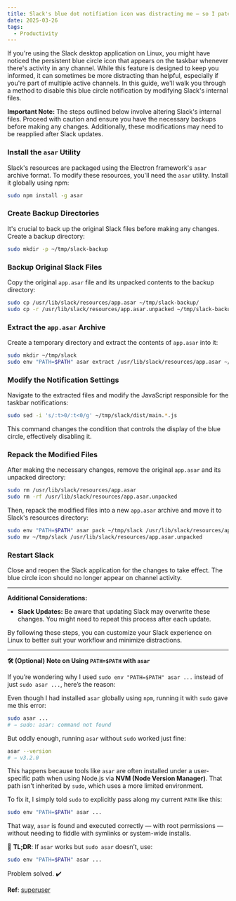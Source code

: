 ```yaml
---
title: Slack's blue dot notifiation icon was distracting me — so I patched it (Linux Fix)
date: 2025-03-26
tags:
  - Productivity
---
```

If you're using the Slack desktop application on Linux, you might have noticed the persistent blue circle icon that appears on the taskbar whenever there's activity in any channel. While this feature is designed to keep you informed, it can sometimes be more distracting than helpful, especially if you're part of multiple active channels. In this guide, we'll walk you through a method to disable this blue circle notification by modifying Slack's internal files.

**Important Note:** The steps outlined below involve altering Slack's internal files. Proceed with caution and ensure you have the necessary backups before making any changes. Additionally, these modifications may need to be reapplied after Slack updates.


### Install the `asar` Utility
   Slack's resources are packaged using the Electron framework's `asar` archive format. To modify these resources, you'll need the `asar` utility. Install it globally using npm:

   ```bash
   sudo npm install -g asar
   ```

### Create Backup Directories
   It's crucial to back up the original Slack files before making any changes. Create a backup directory:

   ```bash
   sudo mkdir -p ~/tmp/slack-backup
   ```

### Backup Original Slack Files
   Copy the original `app.asar` file and its unpacked contents to the backup directory:

   ```bash
   sudo cp /usr/lib/slack/resources/app.asar ~/tmp/slack-backup/
   sudo cp -r /usr/lib/slack/resources/app.asar.unpacked ~/tmp/slack-backup/
   ```

### Extract the `app.asar` Archive
   Create a temporary directory and extract the contents of `app.asar` into it:

   ```bash
   sudo mkdir ~/tmp/slack
   sudo env "PATH=$PATH" asar extract /usr/lib/slack/resources/app.asar ~/tmp/slack
   ```

### Modify the Notification Settings
   Navigate to the extracted files and modify the JavaScript responsible for the taskbar notifications:

   ```bash
   sudo sed -i 's/:t>0/:t<0/g' ~/tmp/slack/dist/main.*.js
   ```

   This command changes the condition that controls the display of the blue circle, effectively disabling it.

### Repack the Modified Files
   After making the necessary changes, remove the original `app.asar` and its unpacked directory:

   ```bash
   sudo rm /usr/lib/slack/resources/app.asar
   sudo rm -rf /usr/lib/slack/resources/app.asar.unpacked
   ```

   Then, repack the modified files into a new `app.asar` archive and move it to Slack's resources directory:

   ```bash
   sudo env "PATH=$PATH" asar pack ~/tmp/slack /usr/lib/slack/resources/app.asar
   sudo mv ~/tmp/slack /usr/lib/slack/resources/app.asar.unpacked
   ```

### Restart Slack
   Close and reopen the Slack application for the changes to take effect. The blue circle icon should no longer appear on channel activity.

---

**Additional Considerations:**

* **Slack Updates:** Be aware that updating Slack may overwrite these changes. You might need to repeat this process after each update.

By following these steps, you can customize your Slack experience on Linux to better suit your workflow and minimize distractions.

---

**🛠️ (Optional) Note on Using `PATH=$PATH` with `asar`**

If you’re wondering why I used `sudo env "PATH=$PATH" asar ...` instead of just `sudo asar ...`, here’s the reason:

Even though I had installed `asar` globally using `npm`, running it with `sudo` gave me this error:

```bash
sudo asar ...
# → sudo: asar: command not found
```

But oddly enough, running `asar` without `sudo` worked just fine:

```bash
asar --version
# → v3.2.0
```

This happens because tools like `asar` are often installed under a user-specific path when using Node.js via **NVM (Node Version Manager)**. That path isn't inherited by `sudo`, which uses a more limited environment.

To fix it, I simply told `sudo` to explicitly pass along my current `PATH` like this:

```bash
sudo env "PATH=$PATH" asar ...
```

That way, `asar` is found and executed correctly — with root permissions — without needing to fiddle with symlinks or system-wide installs.

🧠 **TL;DR**: If `asar` works but `sudo asar` doesn’t, use:

```bash
sudo env "PATH=$PATH" asar ...
```

Problem solved. ✔️




**Ref**: [superuser][1]

[1]: https://superuser.com/questions/1211975/slack-app-on-linux-how-to-disable-the-blue-circle-icon-on-channel-activity "Slack app on Linux: How to disable the \"blue circle\" icon on channel ..."

